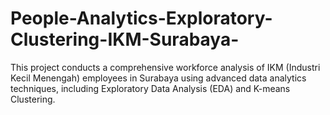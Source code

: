 # People-Analytics-Exploratory-Clustering-IKM-Surabaya-
This project conducts a comprehensive workforce analysis of IKM (Industri Kecil Menengah) employees in Surabaya using advanced data analytics techniques, including Exploratory Data Analysis (EDA) and K-means Clustering.
